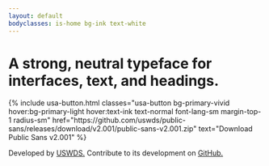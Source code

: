 ```yaml
---
layout: default
bodyclasses: is-home bg-ink text-white
---
```


<div class="grid-container padding-top-2 tablet:margin-top-3 desktop:margin-top-6 tablet:padding-bottom-6 desktop:padding-bottom-8">
  <h1 class="font-sans-14 tablet:font-sans-17 desktop:font-sans-18 line-height-tight text-ls-neg-1 text-normal tablet:text-ls-neg-1 padding-top-2">A strong, neutral typeface for interfaces, text, and headings.</h1>

  <div class="margin-top-2">
    {% include usa-button.html 
      classes="usa-button bg-primary-vivid hover:bg-primary-light hover:text-ink text-normal font-lang-sm margin-top-1 radius-sm"
      href="https://github.com/uswds/public-sans/releases/download/v2.001/public-sans-v2.001.zip"
      text="Download Public Sans v2.001" %}
  </div>

  <p class="line-height-sans-4 margin-top-4">Developed by <a class="link-heavy" href="http://designsystem.digital.gov">USWDS.</a> <span class="text-no-wrap">Contribute to its development</span> on <a class="link-heavy" href="https://github.com/uswds/public-sans">GitHub.</a></p>

</div>

